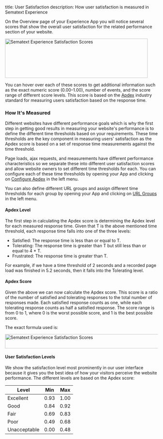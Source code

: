title: User Satisfaction
description: How user satisfaction is measured in Sematext Experience

On the Overview page of your Experience App you will notice several scores that show the overall user satisfaction for the related performance section of your website.

<img
  class="content-modal-image"
  alt="Sematext Experience Satisfaction Scores"
  src="../../images/experience/satisfaction.png"
  title="Satisfaction Scores"
  width=470
  height=130
/>

You can hover over each of these scores to get additional information such as the exact numeric score (0.00–1.00), number of events, and the score range of different score levels. This score is based on the [Apdex](http://www.apdex.org/) industry standard for measuring users satisfaction based on the response time.


### How It's Measured

Different websites have different performance goals which is why the first step in getting good results in measuring your website's performance is to define the different time thresholds based on your requirements. These time thresholds are the key component in measuring users' satisfaction as the Apdex score is based on a set of response time measurements against the time threshold.

Page loads, ajax requests, and measurements have different performance characteristics so we separate these into different user satisfaction scores and allow website owners to set different time thresholds for each. You can configure each of these time thresholds by opening your App and clicking on [Configure Apdex](/experience/configure-requirements) in the left menu.

<!-- Todo: add link to a more detailed page about configuring requirements -->

You can also define different URL groups and assign different time thresholds for each group by opening your App and clicking on [URL Groups](/experience/url-groups) in the left menu.

#### Apdex Level

The first step in calculating the Apdex score is determining the Apdex level for each measured response time. Given that T is the above mentioned time threshold, each response time falls into one of the three levels:

 * Satisfied: The response time is less than or equal to T.
 * Tolerating: The response time is greater than T but still less than or equal to 4 * T.
 * Frustrated: The response time is greater than T.

For example, if we have a time threshold of 2 seconds and a recorded page load was finished in 5.2 seconds, then it falls into the Tolerating level.

#### Apdex Score

Given the above we can now calculate the Apdex score. This score is a ratio of the number of satisfied and tolerating responses to the total number of responses made. Each satisfied response counts as one, while each tolerating response counts as half a satisfied response. The score range is from 0 to 1, where 0 is the worst possible score, and 1 is the best possible score.

The exact formula used is:

<!-- https://www.codecogs.com/latex/eqneditor.php -->
<!-- ApdexScore = \frac{SatisfiedResponses + (ToleratingResponses / 2)}{TotalResponses} -->

<img
  class="content-modal-image"
  alt="Sematext Experience Satisfaction Scores"
  src="../../images/experience/apdex.gif"
  title="Satisfaction Scores"
  width=551
  height=47
/>

#### User Satisfaction Levels

We show the satisfaction level most prominently in our user interface because it gives you the best idea of how your visitors perceive the website performance. The different levels are based on the Apdex score:

| Level        | Min  | Max  |
|--------------|------|------|
| Excellent    | 0.93 | 1.00 |
| Good         | 0.84 | 0.92 |
| Fair         | 0.69 | 0.83 |
| Poor         | 0.49 | 0.68 |
| Unacceptable | 0.00 | 0.48 |


